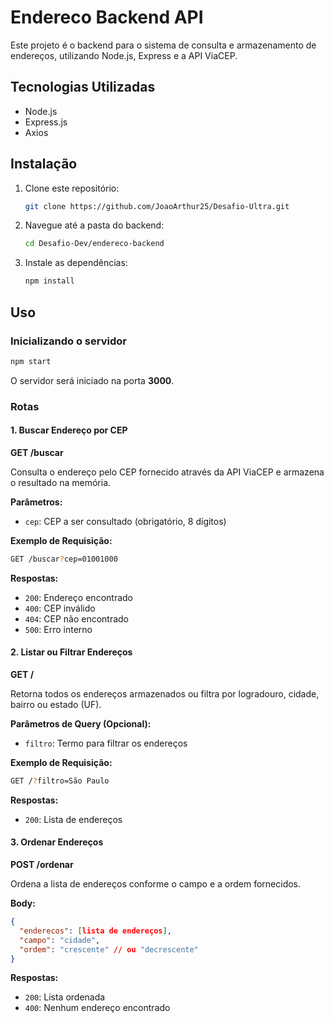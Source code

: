 # Endereco Backend API

Este projeto é o backend para o sistema de consulta e armazenamento de endereços, utilizando Node.js, Express e a API ViaCEP.

## Tecnologias Utilizadas
- Node.js
- Express.js
- Axios

## Instalação

1. Clone este repositório:
   ```bash
   git clone https://github.com/JoaoArthur25/Desafio-Ultra.git
   ```

2. Navegue até a pasta do backend:
   ```bash
   cd Desafio-Dev/endereco-backend
   ```

3. Instale as dependências:
   ```bash
   npm install
   ```

## Uso

### Inicializando o servidor

```bash
npm start
```

O servidor será iniciado na porta **3000**.

### Rotas

#### 1. Buscar Endereço por CEP
**GET /buscar**

Consulta o endereço pelo CEP fornecido através da API ViaCEP e armazena o resultado na memória.

**Parâmetros:**
- `cep`: CEP a ser consultado (obrigatório, 8 dígitos)

**Exemplo de Requisição:**
```bash
GET /buscar?cep=01001000
```

**Respostas:**
- `200`: Endereço encontrado
- `400`: CEP inválido
- `404`: CEP não encontrado
- `500`: Erro interno

#### 2. Listar ou Filtrar Endereços
**GET /**

Retorna todos os endereços armazenados ou filtra por logradouro, cidade, bairro ou estado (UF).

**Parâmetros de Query (Opcional):**
- `filtro`: Termo para filtrar os endereços

**Exemplo de Requisição:**
```bash
GET /?filtro=São Paulo
```

**Respostas:**
- `200`: Lista de endereços

#### 3. Ordenar Endereços
**POST /ordenar**

Ordena a lista de endereços conforme o campo e a ordem fornecidos.

**Body:**
```json
{
  "enderecos": [lista de endereços],
  "campo": "cidade", 
  "ordem": "crescente" // ou "decrescente"
}
```

**Respostas:**
- `200`: Lista ordenada
- `400`: Nenhum endereço encontrado
